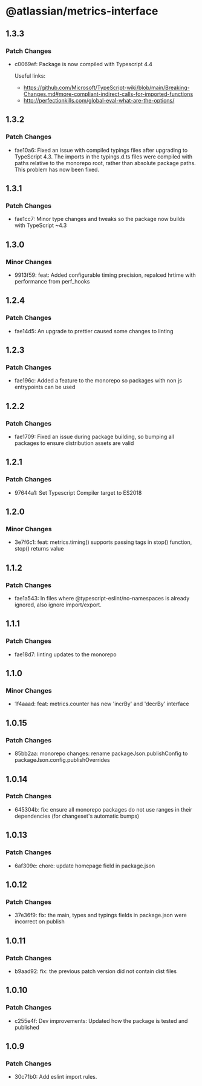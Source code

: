 # @atlassian/metrics-interface

## 1.3.3

### Patch Changes

- c0069ef: Package is now compiled with Typescript 4.4

  Useful links:

  - https://github.com/Microsoft/TypeScript-wiki/blob/main/Breaking-Changes.md#more-compliant-indirect-calls-for-imported-functions
  - http://perfectionkills.com/global-eval-what-are-the-options/

## 1.3.2

### Patch Changes

- fae10a6: Fixed an issue with compiled typings files after upgrading to TypeScript 4.3. The imports in the typings.d.ts files were compiled with paths relative to the monorepo root, rather than absolute package paths. This problem has now been fixed.

## 1.3.1

### Patch Changes

- fae1cc7: Minor type changes and tweaks so the package now builds with TypeScript ~4.3

## 1.3.0

### Minor Changes

- 9913f59: feat: Added configurable timing precision, repalced hrtime with performance from perf_hooks

## 1.2.4

### Patch Changes

- fae14d5: An upgrade to prettier caused some changes to linting

## 1.2.3

### Patch Changes

- fae196c: Added a feature to the monorepo so packages with non js entrypoints can be used

## 1.2.2

### Patch Changes

- fae1709: Fixed an issue during package building, so bumping all packages to ensure distribution assets are valid

## 1.2.1

### Patch Changes

- 97644a1: Set Typescript Compiler target to ES2018

## 1.2.0

### Minor Changes

- 3e7f6c1: feat: metrics.timing() supports passing tags in stop() function, stop() returns value

## 1.1.2

### Patch Changes

- fae1a543: In files where @typescript-eslint/no-namespaces is already ignored, also ignore import/export.

## 1.1.1

### Patch Changes

- fae18d7: linting updates to the monorepo

## 1.1.0

### Minor Changes

- 1f4aaad: feat: metrics.counter has new 'incrBy' and 'decrBy' interface

## 1.0.15

### Patch Changes

- 85bb2aa: monorepo changes: rename packageJson.publishConfig to packageJson.config.publishOverrides

## 1.0.14

### Patch Changes

- 645304b: fix: ensure all monorepo packages do not use ranges in their dependencies (for changeset's automatic bumps)

## 1.0.13

### Patch Changes

- 6af309e: chore: update homepage field in package.json

## 1.0.12

### Patch Changes

- 37e36f9: fix: the main, types and typings fields in package.json were incorrect on publish

## 1.0.11

### Patch Changes

- b9aad92: fix: the previous patch version did not contain dist files

## 1.0.10

### Patch Changes

- c255e4f: Dev improvements: Updated how the package is tested and published

## 1.0.9

### Patch Changes

- 30c71b0: Add eslint import rules.
